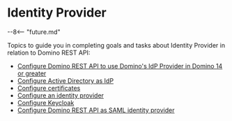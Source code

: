 # Identity Provider

--8<-- "future.md"

Topics to guide you in completing goals and tasks about Identity Provider in relation to Domino REST API:


- [Configure Domino REST API to use Domino's IdP Provider in Domino 14 or greater](configureidpcat.md)
- [Configure Active Directory as IdP](configuringAD.md)
- [Configure certificates](configuringCertificates.md)
- [Configure an identity provider](configuringIdentityProvider.md)
- [Configure Keycloak](configuringKeycloak.md)
- [Configure Domino REST API as SAML identity provider](keepsaml.md)
